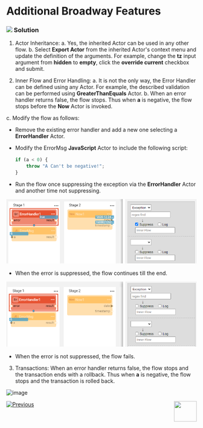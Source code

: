 # Additional Broadway Features

### ![](/academy/images/Solution.png) Solution

1. Actor Inheritance:
  a. Yes, the inherited Actor can be used in any other flow.
  b. Select <strong>Export Actor</strong> from the inherited Actor's context menu and update the definition of the arguments. 
  For example, change the <strong>tz</strong> input argument from <strong>hidden</strong> to <strong>empty</strong>, click the <strong>override current</strong> checkbox and submit.

2. Inner Flow and Error Handling:
  a. It is not the only way, the Error Handler can be defined using any Actor. 
  For example, the described validation can be performed using <strong>GreaterThanEquals</strong> Actor.
  b. When an error handler returns false, the flow stops. Thus when <strong>a</strong> is negative, the flow stops before the <strong>Now</strong> Actor is invoked.

  c. Modify the flow as follows:

  * Remove the existing error handler and add a new one selecting a **ErrorHandler** Actor. 

  * Modify the ErrorMsg **JavaScript** Actor to include the following script:

    ~~~javascript
    if (a < 0) {
        throw "A Can't be negative!";
    }
    ~~~

  * Run the flow once suppressing the exception via the **ErrorHandler** Actor and another time not suppressing.

  ![image](images/19_errHndl_1.png)

  * When the error is suppressed, the flow continues till the end.

  ![image](images/19_errHndl_2.png)

  * When the error is not suppressed, the flow fails.

3. Transactions:
  When an error handler returns false, the flow stops and the transaction ends with a rollback. 
  Thus when <strong>a</strong> is negative, the flow stops and the transaction is rolled back.


![image](images/10_flow_1.PNG)

[![Previous](/articles/images/Previous.png)](18_broadway_addl_features_exercise.md)[<img align="right" width="60" height="54" src="/articles/images/Next.png">](20_broadway_and_fabric.md)
